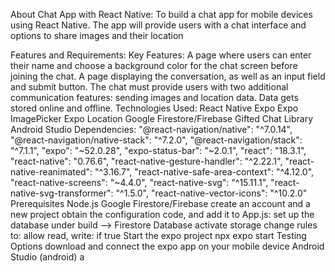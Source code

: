 About Chat App with React Native:
To build a chat app for mobile devices using React Native. The app will
provide users with a chat interface and options to share images and their
location

Features and Requirements:
Key Features:
A page where users can enter their name and choose a background color for the chat screen before joining the chat.
A page displaying the conversation, as well as an input field and submit button.
The chat must provide users with two additional communication features: sending images and location data.
Data gets stored online and offline.
Technologies Used:
React Native
Expo
Expo ImagePicker
Expo Location
Google Firestore/Firebase
Gifted Chat Library
Android Studio
Dependencies:
"@react-navigation/native": "^7.0.14",
"@react-navigation/native-stack": "^7.2.0",
"@react-navigation/stack": "^7.1.1",
"expo": "~52.0.28",
"expo-status-bar": "~2.0.1",
"react": "18.3.1",
"react-native": "0.76.6",
"react-native-gesture-handler": "^2.22.1",
"react-native-reanimated": "^3.16.7",
"react-native-safe-area-context": "^4.12.0",
"react-native-screens": "~4.4.0",
"react-native-svg": "^15.11.1",
"react-native-svg-transformer": "^1.5.0",
"react-native-vector-icons": "^10.2.0"
Prerequisites
Node.js
Google Firestore/Firebase
create an account and a new project
obtain the configuration code, and add it to App.js:
set up the database under build --> Firestore Database
activate storage
change rules to: allow read, write: if true
Start the expo project
npx expo start
Testing Options
download and connect the expo app on your mobile device
Android Studio (android)
a

